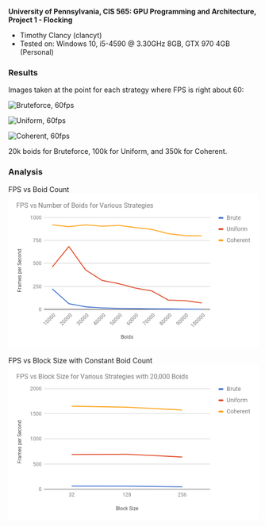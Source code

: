 **University of Pennsylvania, CIS 565: GPU Programming and Architecture,
Project 1 - Flocking**

* Timothy Clancy (clancyt)
* Tested on: Windows 10, i5-4590 @ 3.30GHz 8GB, GTX 970 4GB (Personal)

### Results
Images taken at the point for each strategy where FPS is right about 60:

![Bruteforce, 60fps](https://i.imgur.com/gy1iB67.gif)

![Uniform, 60fps](https://i.imgur.com/MkXvY5p.gif)

![Coherent, 60fps](https://i.imgur.com/ddZ9DOI.gif)

20k boids for Bruteforce, 100k for Uniform, and 350k for Coherent.

### Analysis

FPS vs Boid Count
![Coherent wins](images/fps_chart.png)

FPS vs Block Size with Constant Boid Count
![Size doesn't seem to matter that much.](images/block_chart.png)
